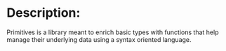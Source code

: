 # Description:

Primitives is a library meant to enrich basic types with functions that help manage their underlying data using a syntax oriented language.
